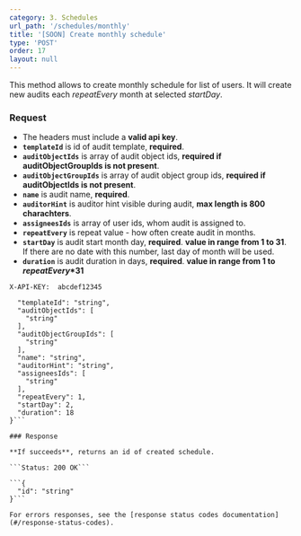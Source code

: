 ```yaml
---
category: 3. Schedules
url_path: '/schedules/monthly'
title: '[SOON] Create monthly schedule'
type: 'POST'
order: 17
layout: null
---
```


This method allows to create monthly schedule for list of users. It will create new audits each *repeatEvery* month at selected *startDay*.

### Request
* The headers must include a **valid api key**.
* **`templateId`** is id of audit template, **required**.
* **`auditObjectIds`** is array of audit object ids, **required if auditObjectGroupIds is not present**.
* **`auditObjectGroupIds`** is array of audit object group ids, **required if auditObjectIds is not present**.
* **`name`** is audit name, **required**.
* **`auditorHint`** is auditor hint visible during audit, **max length is 800 charachters**.
* **`assigneesIds`** is array of user ids, whom audit is assigned to.
* **`repeatEvery`** is repeat value - how often create audit in months. 
* **`startDay`** is audit start month day, **required**. **value in range from 1 to 31**. If there are no date with this number, last day of month will be used.
* **`duration`** is audit duration in days, **required**. **value in range from 1 to *repeatEvery*\*31**


```X-API-KEY:  abcdef12345```
```{
  "templateId": "string",
  "auditObjectIds": [
    "string"
  ],
  "auditObjectGroupIds": [
    "string"
  ],
  "name": "string",
  "auditorHint": "string",
  "assigneesIds": [
    "string"
  ],
  "repeatEvery": 1,
  "startDay": 2,
  "duration": 18
}```

### Response

**If succeeds**, returns an id of created schedule.

```Status: 200 OK```

```{
  "id": "string"
}```

For errors responses, see the [response status codes documentation](#/response-status-codes).
